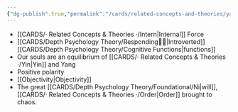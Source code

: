 ```yaml
---
{"dg-publish":true,"permalink":"/cards/related-concepts-and-theories/yang/","created":"2023-01-19T14:39:23.534+01:00","updated":"2023-05-03T01:15:27.461+02:00"}
---
```



- [[CARDS/· Related Concepts & Theories ·/Intern\|Internal]] Force
- [[CARDS/Depth Psychology Theory/Responding🧘‍♂️\|Introverted]] [[CARDS/Depth Psychology Theory/Cognitive Functions\|functions]] 
- Our souls are an equilibrium of [[CARDS/· Related Concepts & Theories ·/Yin\|Yin]] and Yang
- Positive polarity
- [[Objectivity\|Objectivity]]
- The great [[CARDS/Depth Psychology Theory/Foundational/Ni\|will]], [[CARDS/· Related Concepts & Theories ·/Order\|Order]] brought to chaos. 
